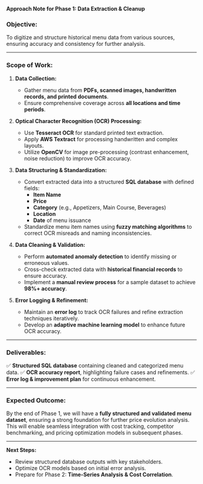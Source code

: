 **Approach Note for Phase 1: Data Extraction & Cleanup**

### **Objective:**
To digitize and structure historical menu data from various sources, ensuring accuracy and consistency for further analysis.

---

### **Scope of Work:**
1. **Data Collection:**
   - Gather menu data from **PDFs, scanned images, handwritten records, and printed documents**.
   - Ensure comprehensive coverage across **all locations and time periods**.

2. **Optical Character Recognition (OCR) Processing:**
   - Use **Tesseract OCR** for standard printed text extraction.
   - Apply **AWS Textract** for processing handwritten and complex layouts.
   - Utilize **OpenCV** for image pre-processing (contrast enhancement, noise reduction) to improve OCR accuracy.

3. **Data Structuring & Standardization:**
   - Convert extracted data into a structured **SQL database** with defined fields:
     - **Item Name**
     - **Price**
     - **Category** (e.g., Appetizers, Main Course, Beverages)
     - **Location**
     - **Date** of menu issuance
   - Standardize menu item names using **fuzzy matching algorithms** to correct OCR misreads and naming inconsistencies.
   
4. **Data Cleaning & Validation:**
   - Perform **automated anomaly detection** to identify missing or erroneous values.
   - Cross-check extracted data with **historical financial records** to ensure accuracy.
   - Implement a **manual review process** for a sample dataset to achieve **98%+ accuracy**.

5. **Error Logging & Refinement:**
   - Maintain an **error log** to track OCR failures and refine extraction techniques iteratively.
   - Develop an **adaptive machine learning model** to enhance future OCR accuracy.

---

### **Deliverables:**
✅ **Structured SQL database** containing cleaned and categorized menu data.
✅ **OCR accuracy report**, highlighting failure cases and refinements.
✅ **Error log & improvement plan** for continuous enhancement.

---

### **Expected Outcome:**
By the end of Phase 1, we will have a **fully structured and validated menu dataset**, ensuring a strong foundation for further price evolution analysis. This will enable seamless integration with cost tracking, competitor benchmarking, and pricing optimization models in subsequent phases.

---

**Next Steps:**
- Review structured database outputs with key stakeholders.
- Optimize OCR models based on initial error analysis.
- Prepare for Phase 2: **Time-Series Analysis & Cost Correlation**.

